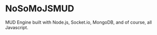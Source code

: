 NoSoMoJSMUD
===========

MUD Engine built with Node.js, Socket.io, MongoDB, and of course, all Javascript.
